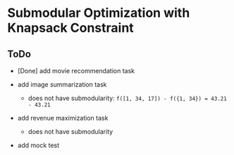 # Submodular Optimization with Knapsack Constraint

## ToDo
+ [Done] add movie recommendation task
+ add image summarization task
    + does not have submodularity: `f([1, 34, 17]) - f({1, 34}) = 43.21 - 43.21`
+ add revenue maximization task
    + does not have submodularity

+ add mock test